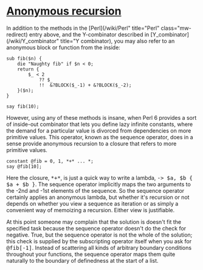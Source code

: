 [1]: http://rosettacode.org/wiki/Anonymous_recursion

# [Anonymous recursion][1]

In addition to the methods in the [Perl](/wiki/Perl" title="Perl" class="mw-redirect) entry above, and the Y-combinator described in [Y\_combinator](/wiki/Y\_combinator" title="Y combinator), you may also refer to an anonymous block or function from the inside:

```perl6
sub fib($n) {
    die "Naughty fib" if $n < 0;
    return {
        $_ < 2
            ?? $_
            !!  &?BLOCK($_-1) + &?BLOCK($_-2);
    }($n);
}
 
say fib(10);
```


However, using any of these methods is insane, when Perl 6 provides a sort of inside-out combinator that lets you define lazy infinite constants, where the demand for a particular value is divorced from dependencies on more primitive values. This operator, known as the sequence operator, does in a sense provide anonymous recursion to a closure that refers to more primitive values.

```perl6
constant @fib = 0, 1, *+* ... *;
say @fib[10];
```


Here the closure, <tt>\*+\*</tt>, is just a quick way to write a lambda, <tt>-&gt; $a, $b { $a + $b }</tt>. The sequence operator implicitly maps the two arguments to the -2nd and -1st elements of the sequence. So the sequence operator certainly applies an anonymous lambda, but whether it's recursion or not depends on whether you view a sequence as iteration or as simply a convenient way of memoizing a recursion. Either view is justifiable.



At this point someone may complain that the solution is doesn't fit the specified task because the sequence operator doesn't do the check for negative. True, but the sequence operator is not the whole of the solution; this check is supplied by the subscripting operator itself when you ask for <tt>@fib[-1]</tt>. Instead of scattering all kinds of arbitrary boundary conditions throughout your functions, the sequence operator maps them quite naturally to the boundary of definedness at the start of a list.